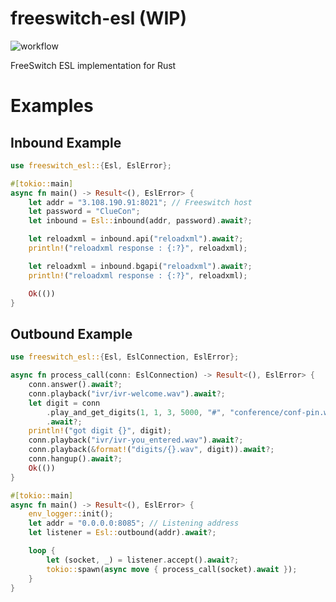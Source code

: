 # freeswitch-esl (WIP)

![workflow](https://github.com/KaranGauswami/freeswitch-esl/actions/workflows/rust.yml/badge.svg)

FreeSwitch ESL implementation for Rust

# Examples

## Inbound Example

```rust
use freeswitch_esl::{Esl, EslError};

#[tokio::main]
async fn main() -> Result<(), EslError> {
    let addr = "3.108.190.91:8021"; // Freeswitch host
    let password = "ClueCon";
    let inbound = Esl::inbound(addr, password).await?;

    let reloadxml = inbound.api("reloadxml").await?;
    println!("reloadxml response : {:?}", reloadxml);

    let reloadxml = inbound.bgapi("reloadxml").await?;
    println!("reloadxml response : {:?}", reloadxml);

    Ok(())
}

```

## Outbound Example

```rust
use freeswitch_esl::{Esl, EslConnection, EslError};

async fn process_call(conn: EslConnection) -> Result<(), EslError> {
    conn.answer().await?;
    conn.playback("ivr/ivr-welcome.wav").await?;
    let digit = conn
        .play_and_get_digits(1, 1, 3, 5000, "#", "conference/conf-pin.wav", "invalid.wav")
        .await?;
    println!("got digit {}", digit);
    conn.playback("ivr/ivr-you_entered.wav").await?;
    conn.playback(&format!("digits/{}.wav", digit)).await?;
    conn.hangup().await?;
    Ok(())
}

#[tokio::main]
async fn main() -> Result<(), EslError> {
    env_logger::init();
    let addr = "0.0.0.0:8085"; // Listening address
    let listener = Esl::outbound(addr).await?;

    loop {
        let (socket, _) = listener.accept().await?;
        tokio::spawn(async move { process_call(socket).await });
    }
}
```
